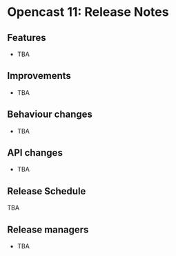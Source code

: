 Opencast 11: Release Notes
=========================


Features
--------

- TBA

Improvements
------------

- TBA

Behaviour changes
-----------------

- TBA

API changes
-----------

- TBA


Release Schedule
----------------

TBA


Release managers
----------------

- TBA
